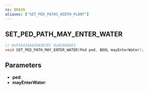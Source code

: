 ```yaml
---
ns: BRAIN
aliases: ["SET_PED_PATHS_WIDTH_PLANT"]
---
```

## SET_PED_PATH_MAY_ENTER_WATER

```c
// 0xF35425A4204367EC 0x9C606EE3
void SET_PED_PATH_MAY_ENTER_WATER(Ped ped, BOOL mayEnterWater);
```


## Parameters
* **ped**: 
* **mayEnterWater**: 


